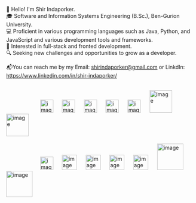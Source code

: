 

👋  Hello! I'm Shir Indaporker.</br>
🎓  Software and Information Systems Engineering (B.Sc.), Ben-Gurion University.</br>
💻  Proficient in various programming languages such as Java, Python, and JavaScript and various development tools and frameworks.</br>
👀  Interested in full-stack and fronted development.</br>
🔍  Seeking new challenges and opportunities to grow as a developer.


📬You can reach me by my Email: shirindaporker@gmail.com or LinkdIn: https://www.linkedin.com/in/shir-indaporker/</br></br>



<p >
<span class="padding-right-2em">
&nbsp;&nbsp;&nbsp;&nbsp;&nbsp;&nbsp;&nbsp;&nbsp;&nbsp;&nbsp;&nbsp;&nbsp;&nbsp;&nbsp;&nbsp;&nbsp;&nbsp;&nbsp;&nbsp;&nbsp;&nbsp;&nbsp;
<img width="35" alt="image" src="https://user-images.githubusercontent.com/25181517/192106070-46255bcf-65e6-4c6b-a296-bf8d0d8fb2a7.png">&nbsp;&nbsp;&nbsp;&nbsp;&nbsp;
<img width="35" alt="image" src="https://user-images.githubusercontent.com/25181517/192106073-90fffafe-3562-4ff9-a37e-c77a2da0ff58.png">&nbsp;&nbsp;&nbsp;&nbsp;&nbsp;
<img width="35" alt="image" src="https://user-images.githubusercontent.com/25181517/121405384-444d7300-c95d-11eb-959f-913020d3bf90.png">&nbsp;&nbsp;&nbsp;&nbsp;&nbsp;
<img width="35" alt="image" src="https://user-images.githubusercontent.com/25181517/117201156-9a724800-adec-11eb-9a9d-3cd0f67da4bc.png">&nbsp;&nbsp;&nbsp;&nbsp;&nbsp;
<img width="35" alt="image" src="https://user-images.githubusercontent.com/25181517/183423507-c056a6f9-1ba8-4312-a350-19bcbc5a8697.png">&nbsp;&nbsp;&nbsp;&nbsp;&nbsp;
<img width="60" alt="image" src="https://user-images.githubusercontent.com/25181517/183896128-ec99105a-ec1a-4d85-b08b-1aa1620b2046.png">&nbsp;&nbsp;&nbsp;&nbsp;&nbsp;
<img width="60" alt="image" src="https://user-images.githubusercontent.com/25181517/182884177-d48a8579-2cd0-447a-b9a6-ffc7cb02560e.png">&nbsp;&nbsp;&nbsp;<br><br>
&nbsp;&nbsp;&nbsp;&nbsp;&nbsp;&nbsp;&nbsp;&nbsp;&nbsp;&nbsp;&nbsp;&nbsp;&nbsp;&nbsp;&nbsp;&nbsp;&nbsp;&nbsp;&nbsp;&nbsp;&nbsp;&nbsp;
<img width="35" alt="image" src="https://user-images.githubusercontent.com/25181517/117447155-6a868a00-af3d-11eb-9cfe-245df15c9f3f.png">&nbsp;&nbsp;&nbsp;&nbsp;&nbsp;
<img width="40" alt="image" src="https://user-images.githubusercontent.com/25181517/183568594-85e280a7-0d7e-4d1a-9028-c8c2209e073c.png">&nbsp;&nbsp;&nbsp;&nbsp;&nbsp;
<img width="40" alt="image" src="https://user-images.githubusercontent.com/25181517/192158954-f88b5814-d510-4564-b285-dff7d6400dad.png">&nbsp;&nbsp;&nbsp;&nbsp;&nbsp;
<img width="40" alt="image" src="https://user-images.githubusercontent.com/25181517/183898674-75a4a1b1-f960-4ea9-abcb-637170a00a75.png">&nbsp;&nbsp;&nbsp;&nbsp;&nbsp;
<img width="40" alt="image" src="https://user-images.githubusercontent.com/25181517/117448124-a2da9800-af3e-11eb-85d2-bd1b69b65603.png">&nbsp;&nbsp;&nbsp;&nbsp;&nbsp;
<img width="70" alt="image" src="https://github.com/shirinda6/shirinda6/assets/81624047/eb04ba7f-32a9-4000-a5c7-97541a45c9ec">&nbsp;&nbsp;&nbsp;&nbsp;&nbsp;
<img width="70" alt="image" src="https://github.com/shirinda6/shirinda6/assets/81624047/3608560c-6cff-496b-9034-b878ac36dfeb">&nbsp;&nbsp;&nbsp;


</span>
</p>
